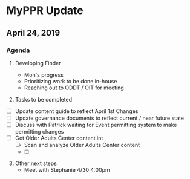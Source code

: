 # MyPPR Update
## April 24, 2019

### Agenda

1. Developing Finder
	* Moh's progress
	* Prioritizing work to be done in-house
	* Reaching out to ODDT / OIT for meeting 
	
2. Tasks to be completed
 - [ ] Update content guide to reflect April 1st Changes
 - [ ] Update governance documents to reflect current / near future state
 - [ ] Discuss with Patrick waiting for Event permitting system to make permitting changes 
 - [ ] Get Older Adults Center content int
	 - [ ] Scan and analyze Older Adults Center content
	 - [ ] 

3. Other next steps
	* Meet with Stephanie 4/30 4:00pm

<!--stackedit_data:
eyJoaXN0b3J5IjpbMTQxNjgxNjU0NF19
-->